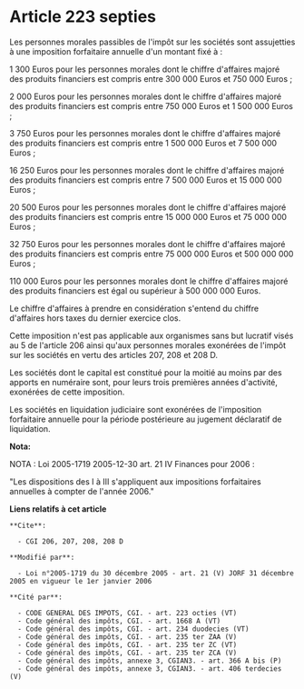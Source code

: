 # Article 223 septies

Les personnes morales passibles de l'impôt sur les sociétés sont assujetties à une imposition forfaitaire annuelle d'un
montant fixé à :

1 300 Euros pour les personnes morales dont le chiffre d'affaires majoré des produits financiers est compris entre 300 000
Euros et 750 000 Euros ;

2 000 Euros pour les personnes morales dont le chiffre d'affaires majoré des produits financiers est compris entre 750 000
Euros et 1 500 000 Euros ;

3 750 Euros pour les personnes morales dont le chiffre d'affaires majoré des produits financiers est compris entre 1 500 000
Euros et 7 500 000 Euros ;

16 250 Euros pour les personnes morales dont le chiffre d'affaires majoré des produits financiers est compris entre 7 500 000
Euros et 15 000 000 Euros ;

20 500 Euros pour les personnes morales dont le chiffre d'affaires majoré des produits financiers est compris entre 15 000
000 Euros et 75 000 000 Euros ;

32 750 Euros pour les personnes morales dont le chiffre d'affaires majoré des produits financiers est compris entre 75 000
000 Euros et 500 000 000 Euros ;

110 000 Euros pour les personnes morales dont le chiffre d'affaires majoré des produits financiers est égal ou supérieur à
500 000 000 Euros.

Le chiffre d'affaires à prendre en considération s'entend du chiffre d'affaires hors taxes du dernier exercice clos.

Cette imposition n'est pas applicable aux organismes sans but lucratif visés au 5 de l'article 206 ainsi qu'aux personnes
morales exonérées de l'impôt sur les sociétés en vertu des articles 207, 208 et 208 D.

Les sociétés dont le capital est constitué pour la moitié au moins par des apports en numéraire sont, pour leurs trois
premières années d'activité, exonérées de cette imposition.

Les sociétés en liquidation judiciaire sont exonérées de l'imposition forfaitaire annuelle pour la période postérieure au
jugement déclaratif de liquidation.

**Nota:**

NOTA : Loi 2005-1719 2005-12-30 art. 21 IV Finances pour 2006 :

"Les dispositions des I à III s'appliquent aux impositions forfaitaires annuelles à compter de l'année 2006."

**Liens relatifs à cet article**

	**Cite**:

	  - CGI 206, 207, 208, 208 D

	**Modifié par**:

	  - Loi n°2005-1719 du 30 décembre 2005 - art. 21 (V) JORF 31 décembre 2005 en vigueur le 1er janvier 2006

	**Cité par**:

	  - CODE GENERAL DES IMPOTS, CGI. - art. 223 octies (VT)
	  - Code général des impôts, CGI. - art. 1668 A (VT)
	  - Code général des impôts, CGI. - art. 234 duodecies (VT)
	  - Code général des impôts, CGI. - art. 235 ter ZAA (V)
	  - Code général des impôts, CGI. - art. 235 ter ZC (VT)
	  - Code général des impôts, CGI. - art. 235 ter ZCA (V)
	  - Code général des impôts, annexe 3, CGIAN3. - art. 366 A bis (P)
	  - Code général des impôts, annexe 3, CGIAN3. - art. 406 terdecies (V)
